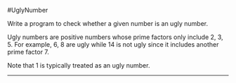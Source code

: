 #UglyNumber

Write a program to check whether a given number is an ugly number.

Ugly numbers are positive numbers whose prime factors only include 2, 3, 5. For example, 6, 8 are ugly while 14 is not ugly since it includes another prime factor 7.

Note that 1 is typically treated as an ugly number.


---


